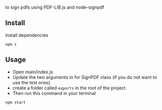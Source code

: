 to sign pdfs using PDF-LIB.js and node-signpdf

## Install
install dependencies

```
npm i
```

## Usage
* Open main/index.js
* Update the two arguments in for SignPDF class (if you do not want to use the test ones)
* create a folder called `exports` in the root of the project
* Then run this command in your terminal
```
npm start
```
